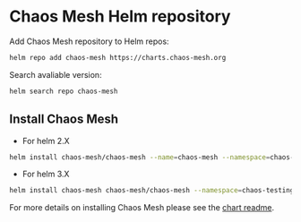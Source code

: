 # Chaos Mesh Helm repository

Add Chaos Mesh repository to Helm repos:

```bash
helm repo add chaos-mesh https://charts.chaos-mesh.org
```

Search avaliable version: 

```bash
helm search repo chaos-mesh
```

## Install Chaos Mesh

  - For helm 2.X

```bash
helm install chaos-mesh/chaos-mesh --name=chaos-mesh --namespace=chaos-testing
```

- For helm 3.X

```bash
helm install chaos-mesh chaos-mesh/chaos-mesh --namespace=chaos-testing
```

For more details on installing Chaos Mesh please see the [chart readme](https://github.com/pingcap/chaos-mesh/tree/master/helm/chaos-mesh).

